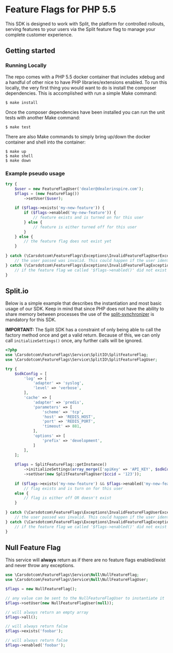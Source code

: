 # Feature Flags for PHP 5.5
This SDK is designed to work with Split, the platform for controlled rollouts, serving features to your users via the Split feature flag to manage your complete customer experience.


## Getting started

### Running Locally
The repo comes with a PHP 5.5 docker container that includes xdebug and a handful of other nice to have PHP libraries/extensions enabled. 
To run this locally, the very first thing you would want to do is install the composer dependencies. This is accomplished with run a simple Make command:
```shell
$ make install
```

Once the composer dependencies have been installed you can run the unit tests with another Make command:  
```shell
$ make test
```

There are also Make commands to simply bring up/down the docker container and shell into the container:
```shell
$ make up
$ make shell
$ make down
```

### Example pseudo usage

```php
try {
    $user = new FeatureFlagUser('dealer@dealerinspire.com');
    $flags = (new FeatureFlag())
        ->setUser($user);
       
    if ($flags->exists('my-new-feature')) {
        if ($flags->enabled('my-new-feature')) {
            // feature exists and is turned on for this user
        } else {
            // feature is either turned off for this user
        }
    } else {
        // the feature flag does not exist yet
    }
    
} catch (\Carsdotcom\FeatureFlags\Exceptions\InvalidFeatureFlagUserException $exception) {
    // the user passed was invalid. This could happen if the user identifier wasn't sent during creation
} catch (\Carsdotcom\FeatureFlags\Exceptions\InvalidFeatureFlagException $exception) {
    // if the feature flag we called '$flags->enabled()' did not exist in the system, this exception is thrown 
}
```

## Split.io
Below is a simple example that describes the instantiation and most basic usage of our SDK.
Keep in mind that since PHP does not have the ability to share memory between processes the use of the [split-synchronizer](https://help.split.io/hc/en-us/articles/360019686092-Split-Synchronizer-Proxy) is mandatory for this SDK.

**IMPORTANT:** The Split SDK has a constraint of only being able to call the factory method once and get a valid return.
Because of this, we can only call `initializeSettings()` once, any further calls will be ignored.  

```php
<?php
use \Carsdotcom\FeatureFlags\Service\SplitIO\SplitFeatureFlag;
use \Carsdotcom\FeatureFlags\Service\SplitIO\SplitFeatureFlagUser;

try {
    $sdkConfig = [
        'log' => [
            'adapter' => 'syslog',
            'level' => 'verbose',
        ],
        'cache' => [
            'adapter' => 'predis',
            'parameters' => [
                'scheme' => 'tcp',
                'host' => 'REDIS_HOST',
                'port' => 'REDIS_PORT',
                'timeout' => 881,
            ],
            'options' => [
                'prefix' => 'development',
            ]
        ],
    ];
    
    $flags = SplitFeatureFlag::getInstance()
        ->initializeSettings(array_merge(['apiKey' => 'API_KEY', $sdkConfig))
        ->setUser(new SplitFeatureFlagUser($ccid = '123'));
       
    if ($flags->exists('my-new-feature') && $flags->enabled('my-new-feature')) {
        // flag exists and is turn on for this user
    else {
        // flag is either off OR doesn't exist
    }
    
} catch (\Carsdotcom\FeatureFlags\Exceptions\InvalidFeatureFlagUserException $exception) {
    // the user passed was invalid. This could happen if the user identifier wasn't sent during creation
} catch (\Carsdotcom\FeatureFlags\Exceptions\InvalidFeatureFlagException $exception) {
    // if the feature flag we called '$flags->enabled()' did not exist in the system, this exception is thrown 
}
```

## Null Feature Flag
This service will **always** return as if there are no feature flags enabled/exist and never throw any exceptions.

```php
use \Carsdotcom\FeatureFlags\Service\Null\NullFeatureFlag;
use \Carsdotcom\FeatureFlags\Service\Null\NullFeatureFlagUser;

$flags = new NullFeatureFlag();

// any value can be sent to the NullFeatureFlagUser to instantiate it
$flags->setUser(new NullFeatureFlagUser(null));

// will always return an empty array
$flags->all();

// will always return false
$flags->exists('foobar');

// will always return false
$flags->enabled('foobar');
```